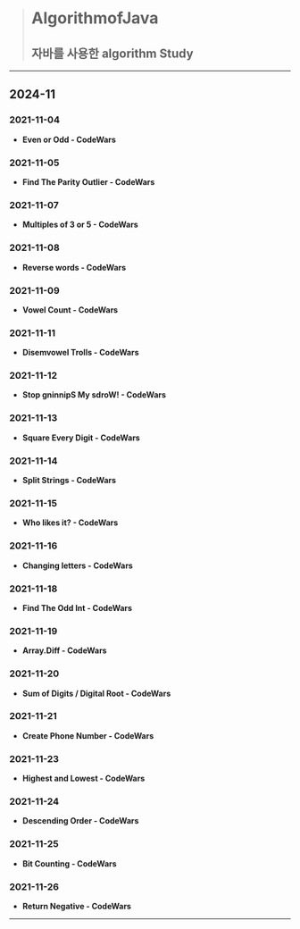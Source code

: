 > # **AlgorithmofJava**
> ## 자바를 사용한 algorithm Study
---
## 2024-11
### 2021-11-04
* **Even or Odd - CodeWars**
### 2021-11-05
* **Find The Parity Outlier - CodeWars**
### 2021-11-07
* **Multiples of 3 or 5 - CodeWars**
### 2021-11-08
* **Reverse words - CodeWars**
### 2021-11-09
* **Vowel Count - CodeWars**
### 2021-11-11
* **Disemvowel Trolls - CodeWars**
### 2021-11-12
* **Stop gninnipS My sdroW! - CodeWars**
### 2021-11-13
* **Square Every Digit - CodeWars**
### 2021-11-14
* **Split Strings - CodeWars**
### 2021-11-15
* **Who likes it? - CodeWars**
### 2021-11-16
* **Changing letters - CodeWars**
### 2021-11-18
* **Find The Odd Int - CodeWars**
### 2021-11-19
* **Array.Diff - CodeWars**
### 2021-11-20
* **Sum of Digits / Digital Root - CodeWars**
### 2021-11-21
* **Create Phone Number - CodeWars**
### 2021-11-23
* **Highest and Lowest - CodeWars**
### 2021-11-24
* **Descending Order - CodeWars**
### 2021-11-25
* **Bit Counting - CodeWars**
### 2021-11-26
* **Return Negative - CodeWars**
---